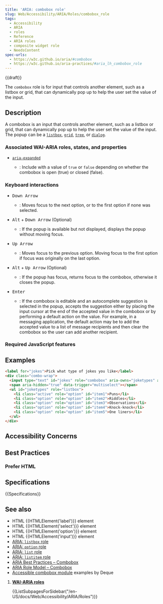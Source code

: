 ```yaml
---
title: 'ARIA: combobox role'
slug: Web/Accessibility/ARIA/Roles/combobox_role
tags: 
  - Accessibility
  - ARIA
  - roles
  - Reference
  - ARIA roles
  - composite widget role
  - NeedsContent
spec-urls:
  - https://w3c.github.io/aria/#combobox
  - https://w3c.github.io/aria-practices/#aria_lh_combobox_role
---
```


{{draft}}

The `combobox` role is for input that controls another element, such as a listbox or grid, that can dynamically pop up to help the user set the value of the input.

## Description

A combobox is an input that controls another element, such as a listbox or grid, that can dynamically pop up to help the user set the value of the input. The popup can be a [`listbox`](/en-US/docs/Web/Accessibility/ARIA/Roles/listbox_role), [`grid`](/en-US/docs/Web/Accessibility/ARIA/Roles/grid_role), [`tree`](/en-US/docs/Web/Accessibility/ARIA/Roles/tree_role), or [`dialog`](/en-US/docs/Web/Accessibility/ARIA/Roles/dialog_role).

### Associated WAI-ARIA roles, states, and properties

- [`aria-expanded`](/en-US/docs/Web/Accessibility/ARIA/Attributes/aria-expanded)

  - : Include with a value of `true` or `false` depending on whether the combobox is open (true) or closed (false).

### Keyboard interactions

- <kbd>Down Arrow</kbd>

  - : Moves focus to the next option, or to the first option if none was selected.

- <kbd>Alt</kbd> + <kbd>Down Arrow</kbd> (Optional)

  - : If the popup is available but not displayed, displays the popup without moving focus.

- <kbd>Up Arrow</kbd>

  - : Moves focus to the previous option. Moving focus to the first option if focus was originally on the last option.

- <kbd>Alt</kbd> + <kbd>Up Arrow</kbd> (Optional)

  - : If the popup has focus, returns focus to the combobox, otherwise it closes the popup.

- <kbd>Enter</kbd>

  - : If the combobox is editable and an autocomplete suggestion is selected in the popup, accepts the suggestion either by placing the input cursor at the end of the accepted value in the combobox or by performing a default action on the value. For example, in a messaging application, the default action may be to add the accepted value to a list of message recipients and then clear the combobox so the user can add another recipient.

### Required JavaScript features

## Examples

```html
<label for="jokes">Pick what type of jokes you like</label>
<div class="combo-wrap">
  <input type="text" id="jokes" role="combobox" aria-owns="joketypes" aria-autocomplete="list" aria-expanded="false" data-active-option="item1" aria-activedescendant="item1">
  <span aria-hidden="true" data-trigger="multiselect"></span>
  <ul id="joketypes" role="listbox">
    <li class="active" role="option" id="item1">Puns</li>
    <li class="option" role="option" id="item2">Riddles</li>
    <li class="option" role="option" id="item3">Observations</li>
    <li class="option" role="option" id="item4">Knock-knock</li>
    <li class="option" role="option" id="item5">One liners</li>
  </ul>
</div>
```

## Accessibility Concerns

## Best Practices

### Prefer HTML

## Specifications

{{Specifications}}

## See also

- HTML {{HTMLElement('label')}} element
- HTML {{HTMLElement('select')}} element
- HTML {{HTMLElement('option')}} element
- HTML {{HTMLElement('input')}} element
- [ARIA: `listbox` role](/en-US/docs/Web/Accessibility/ARIA/Roles/listbox_role)
- [ARIA: `option` role](/en-US/docs/Web/Accessibility/ARIA/Roles/option_role)
- [ARIA: `list` role](/en-US/docs/Web/Accessibility/ARIA/Roles/list_role)
- [ARIA: `listitem` role](/en-US/docs/Web/Accessibility/ARIA/Roles/listitem_role)
- [ARIA Best Practices – Combobox](https://www.w3.org/TR/wai-aria-practices/#Combobox)
- [ARIA Role Model – Combobox](https://www.w3.org/TR/wai-aria-1.1/#combobox)
- [Accessible combobox module](https://dequelabs.github.io/combobo/demo/) examples by Deque

<section id="Quick_links">

1. [**WAI-ARIA roles**](/en-US/docs/Web/Accessibility/ARIA/Roles)

    {{ListSubpagesForSidebar("/en-US/docs/Web/Accessibility/ARIA/Roles")}}

</section>
